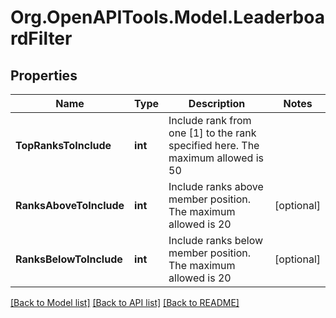 
# Org.OpenAPITools.Model.LeaderboardFilter

## Properties

Name | Type | Description | Notes
------------ | ------------- | ------------- | -------------
**TopRanksToInclude** | **int** | Include rank from one [1] to the rank specified here. The maximum allowed is 50 | 
**RanksAboveToInclude** | **int** | Include ranks above member position. The maximum allowed is 20 | [optional] 
**RanksBelowToInclude** | **int** | Include ranks below member position. The maximum allowed is 20 | [optional] 

[[Back to Model list]](../README.md#documentation-for-models)
[[Back to API list]](../README.md#documentation-for-api-endpoints)
[[Back to README]](../README.md)

